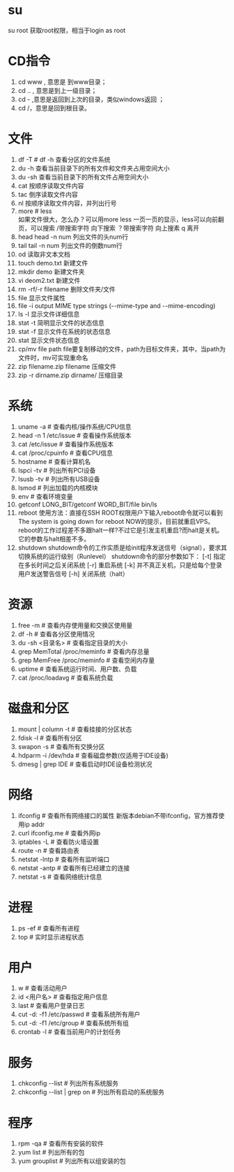 # su
su root 获取root权限，相当于login as root

# CD指令
1. cd www , 意思是 到www目录； 
2. cd .. , 意思是到上一级目录； 
3. cd - ,意思是返回到上次的目录，类似windows返回 ； 
4. cd /，意思是回到根目录。

# 文件
1. df -T # df -h 查看分区的文件系统
2. du -h 查看当前目录下的所有文件和文件夹占用空间大小
3. du -sh 查看当前目录下的所有文件占用空间大小
4. cat  按顺序读取文件内容
5. tac  倒序读取文件内容
6. nl  按顺序读取文件内容，并列出行号
7. more # less  
   如果文件很大，怎么办？可以用more   less 一页一页的显示，less可以向前翻页，可以搜索
   /带搜索字符    向下搜索
   ？带搜索字符   向上搜素
   q 离开
8. head head -n num 列出文件的头num行
9. tail  tail -n num 列出文件的倒数num行
10. od 读取非文本文档
11. touch  demo.txt 新建文件
12. mkdir demo 新建文件夹
13. vi deom2.txt 新建文件
14. rm -rf/-r filename 删除文件夹/文件
15. file <file name> 显示文件属性
16. file -i <file name> output MIME type strings (--mime-type and --mime-encoding)
17. ls -l <file name> 显示文件详细信息
18. stat -t <file name> 简明显示文件的状态信息
19. stat -f <file name> 显示文件在系统的状态信息
20. stat <file name> 显示文件状态信息
21. cp/mv file path file要复制移动的文件，path为目标文件夹，其中，当path为文件时，mv可实现重命名
22. zip filename.zip filename 压缩文件
23. zip -r dirname.zip dirname/ 压缩目录

# 系统
1. uname -a               # 查看内核/操作系统/CPU信息
2. head -n 1 /etc/issue   # 查看操作系统版本
3. cat /etc/issue   # 查看操作系统版本
4. cat /proc/cpuinfo      # 查看CPU信息
5. hostname               # 查看计算机名
6. lspci -tv              # 列出所有PCI设备
7. lsusb -tv              # 列出所有USB设备
8. lsmod                  # 列出加载的内核模块
9. env                    # 查看环境变量
10. getconf LONG_BIT/getconf WORD_BIT/file bin/ls
11. reboot 使用方法：直接在SSH ROOT权限用户下输入reboot命令就可以看到The system is going down for reboot NOW的提示，目前就重启VPS。reboot的工作过程差不多跟halt一样?不过它是引发主机重启?而halt是关机。它的参数与halt相差不多。
12. shutdown shutdown命令的工作实质是给init程序发送信号（signal），要求其切换系统的运行级别（Runlevel）
shutdown命令的部分参数如下：
    [-t] 指定在多长时间之后关闭系统
    [-r] 重启系统
    [-k] 并不真正关机，只是给每个登录用户发送警告信号
    [-h] 关闭系统（halt）

# 资源
1. free -m                # 查看内存使用量和交换区使用量
2. df -h                  # 查看各分区使用情况
3. du -sh <目录名>        # 查看指定目录的大小
4. grep MemTotal /proc/meminfo   # 查看内存总量
5. grep MemFree /proc/meminfo    # 查看空闲内存量
6. uptime                 # 查看系统运行时间、用户数、负载
7. cat /proc/loadavg      # 查看系统负载

# 磁盘和分区
1. mount \| column -t      # 查看挂接的分区状态
2. fdisk -l               # 查看所有分区
3. swapon -s              # 查看所有交换分区
4. hdparm -i /dev/hda     # 查看磁盘参数(仅适用于IDE设备)
5. dmesg | grep IDE       # 查看启动时IDE设备检测状况

# 网络
1. ifconfig               # 查看所有网络接口的属性
新版本debian不带ifconfig，官方推荐使用ip addr
2. curl ifconfig.me  # 查看外网ip
3. iptables -L            # 查看防火墙设置
4. route -n               # 查看路由表
5. netstat -lntp          # 查看所有监听端口
6. netstat -antp          # 查看所有已经建立的连接
7. netstat -s             # 查看网络统计信息

# 进程
1. ps -ef                 # 查看所有进程
2. top                    # 实时显示进程状态

# 用户
1. w                      # 查看活动用户
2. id <用户名>            # 查看指定用户信息
3. last                   # 查看用户登录日志
4. cut -d: -f1 /etc/passwd   # 查看系统所有用户
5. cut -d: -f1 /etc/group    # 查看系统所有组
6. crontab -l             # 查看当前用户的计划任务

# 服务
1. chkconfig --list       # 列出所有系统服务
2. chkconfig --list | grep on    # 列出所有启动的系统服务

# 程序
1. rpm -qa                # 查看所有安装的软件
2. yum list                # 列出所有的包
3. yum grouplist       # 列出所有以组安装的包